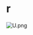 # r

![U.png](https://github.com/Tan12d/Oracle-Database-Problems/assets/100254217/e5963777-e4e6-4287-a62e-7fa3c0c12a08)
